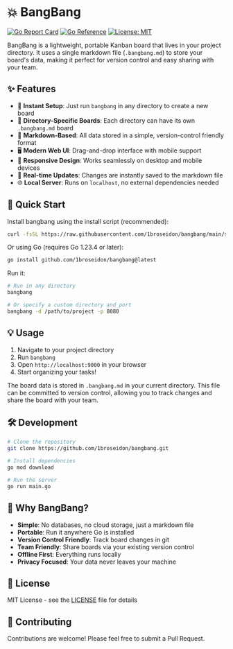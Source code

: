 # 💥 BangBang

[![Go Report Card](https://goreportcard.com/badge/github.com/1broseidon/bangbang)](https://goreportcard.com/report/github.com/1broseidon/bangbang)
[![Go Reference](https://pkg.go.dev/badge/github.com/1broseidon/bangbang.svg)](https://pkg.go.dev/github.com/1broseidon/bangbang)
[![License: MIT](https://img.shields.io/badge/License-MIT-yellow.svg)](https://opensource.org/licenses/MIT)

BangBang is a lightweight, portable Kanban board that lives in your project directory. It uses a single markdown file (`.bangbang.md`) to store your board's data, making it perfect for version control and easy sharing with your team.

## ✨ Features

- 🚀 **Instant Setup**: Just run `bangbang` in any directory to create a new board
- 📁 **Directory-Specific Boards**: Each directory can have its own `.bangbang.md` board
- 🎯 **Markdown-Based**: All data stored in a simple, version-control friendly format
- 🖥️ **Modern Web UI**: Drag-and-drop interface with mobile support
- 🎨 **Responsive Design**: Works seamlessly on desktop and mobile devices
- 🔄 **Real-time Updates**: Changes are instantly saved to the markdown file
- 🌐 **Local Server**: Runs on `localhost`, no external dependencies needed

## 🚀 Quick Start

Install bangbang using the install script (recommended):

```bash
curl -fsSL https://raw.githubusercontent.com/1broseidon/bangbang/main/scripts/install.sh | bash
```

Or using Go (requires Go 1.23.4 or later):

```bash
go install github.com/1broseidon/bangbang@latest
```

Run it:

```bash
# Run in any directory
bangbang

# Or specify a custom directory and port
bangbang -d /path/to/project -p 8080
```

## 💡 Usage

1. Navigate to your project directory
2. Run `bangbang`
3. Open `http://localhost:9000` in your browser
4. Start organizing your tasks!

The board data is stored in `.bangbang.md` in your current directory. This file can be committed to version control, allowing you to track changes and share the board with your team.

## 🛠️ Development

```bash
# Clone the repository
git clone https://github.com/1broseidon/bangbang.git

# Install dependencies
go mod download

# Run the server
go run main.go
```

## 🎯 Why BangBang?

- **Simple**: No databases, no cloud storage, just a markdown file
- **Portable**: Run it anywhere Go is installed
- **Version Control Friendly**: Track board changes in git
- **Team Friendly**: Share boards via your existing version control
- **Offline First**: Everything runs locally
- **Privacy Focused**: Your data never leaves your machine

## 📝 License

MIT License - see the [LICENSE](LICENSE) file for details

## 🤝 Contributing

Contributions are welcome! Please feel free to submit a Pull Request.
